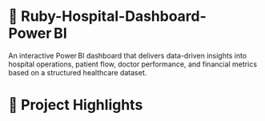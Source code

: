 # 🏥 Ruby-Hospital-Dashboard-Power BI
An interactive Power BI dashboard that delivers data-driven insights into hospital operations, patient flow, doctor performance, and financial metrics based on a structured healthcare dataset.
# 🚀 Project Highlights
